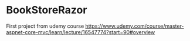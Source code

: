 # BookStoreRazor
First project from udemy course https://www.udemy.com/course/master-aspnet-core-mvc/learn/lecture/16547774?start=90#overview
